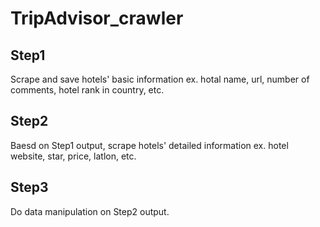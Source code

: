 # TripAdvisor_crawler
## Step1
 Scrape and save hotels' basic information ex. hotal name, url, number of comments, hotel rank in country, etc. 
## Step2
 Baesd on Step1 output, scrape hotels' detailed information ex. hotel website, star, price, latlon, etc.
## Step3
 Do data manipulation on Step2 output.
